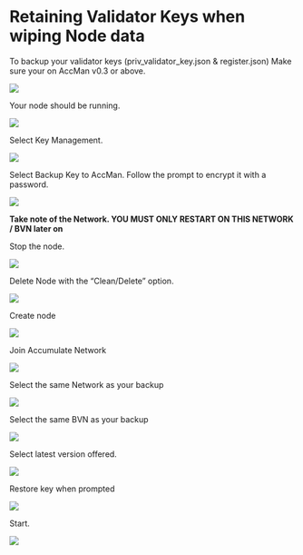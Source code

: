 # Retaining Validator Keys when wiping Node data

To backup your validator keys (priv\_validator\_key.json & register.json) Make sure your on AccMan v0.3 or above.

![](https://lh5.googleusercontent.com/fOVzk6M3tJJsJIe6Zf635Vm3xE7QI9GuDKXqJMso8vxDE79\_Ta5JubQL2dQlwOhMhU4QplFd0r3Z0G61aLxgbY\_WVFCaVsq6UbR2Xotx9o76ygEd8i35XdJdg87mOA9VC\_e6elzKxGdY3U2Bcyck8VOcZ0MW3QRPAg72pbR--xZjnpPX5K1dDy83BQ)

Your node should be running.

![](https://lh6.googleusercontent.com/ndn8msSNZ-mPfBtHdo-MobPAc2WDNVSQ0PA6Js63rm-t1z1s1uq8CmXKI2S548Tn8XtGbFAR7MfCpIBvqKlZYeRa6vHvH-M6EyjyMf08eowOClgqK936whcidAwSMNfpZM59JkNJyPLyO8kof7znnH3q1iedCM3X\_-qdVSWfFpRDpx7KnovrssJMUg)

Select Key Management.

![](https://lh6.googleusercontent.com/rZnXWTgAtmtjvEPlXvYf26WRMS9lHE4xPEkIfgm-lats9-sPBzLAS4nUq1pCqV59A5brQn7MMyyXeAcS-NzmB4cJqAdwTa88ubJpUKThTMMvnYcS\_1bg3Ea2FdmLLfEvP9Gt2FaI8T6INm4RFRN6wXyV9QcbvysRxKBQ9NwK\_uJMfzU-M4EyVlP\_Hg)

Select Backup Key to AccMan. Follow the prompt to encrypt it with a password.

![](https://lh6.googleusercontent.com/BaFykNAZbMPi2JSQE2Hof-EC13DGPQMyrcJGTHm7VuznJW\_Qvf4urbnFyFhet0LAnOLxJRgUGAL4qzuqcbsCqmhwc6FuE3Xw9q6DuworDI\_w8v7qiXKc2\_CSpUwmscDhR7cMqJUJ85jyPbIBRKY4o-S6iY\_caSmX1b1CSxAr6xe8XAlILH3frqBi\_g)

**Take note of the Network.  YOU MUST ONLY RESTART ON THIS NETWORK / BVN later on**

Stop the node.

![](https://lh3.googleusercontent.com/vq11HyvgvO9zw-vp6sgJW0OHhRoo-dK6uVD6jpZLgJIw3yXvhhrY9WxCpRfUtmXSX\_HHVipwayBfeYzyAxsdfpFDa2F2BDWJC3g9E0Gg3sZ2AewQnF7qCKeSaJahxInXj2kigyMpWU\_nK0dncf5EtdbnhumdKtonbRt4I0nelu65s7ga5V8qeuTPWg)

Delete Node with the “Clean/Delete” option.

![](https://lh3.googleusercontent.com/cLNEnj2upUf1\_lJHCO9nRO-dfX8rsL-pY14WXiiKBxrufqwV3QnhZqjogW4FwFUsWrEfaEQbAUXU6PjBjFkKZA8qA26OLVoQgUiMvARyL8l5lqvxnjABQX2F9Pp-tAinEiAQLjB-8-QrR8pJrkpbAupDlnZ8HkU1Rs0BjD8jj-WimKXNxQDxEDAJWA)

Create node

![](https://lh4.googleusercontent.com/JwedPEh7lj7IwM8IAAPr6RsjDNg0u19F7cjb6UE7OVFrXXDTTECvFlHTTokJX4S4jXt3uYQLRCa8MaMYNbgSOw9T1xqqsEJXPbpgiAYvULK4ri0YShA2mwjX6apfneIFX6BrI8T4ZNi0Hy48RfnHXuYhSBSRunJg155o-YPHd6g\_69mrQ-KimZrTtg)

Join Accumulate Network

![](https://lh6.googleusercontent.com/e8982EpVnkDazgC5hJbE4d5rGsudvdBkZ572MryrqWp0KOwly4IuOQy9-eRlv92cF7mTfbED3uifm8cvqnBgzcIHJtFtuxTI8HMkLzNZhTyf0OJPP1er6zyfXkdYvBJ\_zzi4fHU7gNntZZItUgzY8ZRJaZXbcIoeShwHPxbhqmlQtY\_TbON1FmPRAg)

Select the same Network as your backup

![](https://lh4.googleusercontent.com/5Uz3g0kN8paDflhudyJcvMA-dCcXc6E75d9pFkfGFztz7vAt\_6bIdtCgOmWDtyQy8BaQzMt-F9sjC8t90QK5a\_9-ZFyvNuU68a8e3IeuHi7wkBy9\_FmQSSzfohdLBJLDxBSVqAr2v9E4SMZFYhMPCV-qpVxlB8bC4nnZMqsRtOCOckggyIrYxt8Bjg)

Select the same BVN as your backup

![](https://lh6.googleusercontent.com/SB5q6gtkjRLdltVZW\_e\_P4OobfrZxvFVDr4IKmsPQYL5OneyowXKlzqu0\_tOPqTcw0oN1WMPyf3ufICOgl8sxW1s2IK7R-PJ0aj6twxHVaR2BzdSWNOk6GxlKGfwgsj-nLRTCroMejkUlG4R9x5jst540wsz-lPjPxSKRXH2sbgV5WbdlOyMwNOmsg)

Select latest version offered.

![](https://lh4.googleusercontent.com/DpUOJAFVCkuDiDHztxc8kdykUVdam2xlOGv0dGnTGxwwiZuDEQI5sDPxBPT9AjVIifBAxWT2CFxcjpWyJKKDxzoXbXe1gmX8UT1pNoper-LzU9mKp4C28CGj0kFK9TfLGfnPXbkd6-WaZxqXFN\_tWSWCwuDG4uWnRGUJQB0QavIm5Eu2UoYfgvJj3Q)

Restore key when prompted

![](https://lh6.googleusercontent.com/0RipwOeJj3YuMm4pvESEZWqMFPPTWwHwz-FvbSKc0d2BPI3G4eOhZi8gMw1BYMHwbockyLkM8D0mCAR2g0zAx2S8nZl99ySq-TxPpcrpWLZ9BGRPYR5k3oAbwnGTglpaYbNLjIJ79rsEaMwBy1Wf9Zkpmy\_8rs3EmtuYdzWffumbawkTmx4OE4FCpw)

Start.

![](https://lh4.googleusercontent.com/UfFJ5ceO4L1KIh0GqGfE4cibxb3ezwiC9HugNE1RaelqgVSSeE8Jy7MZFnvYMwgJ\_mxKFUuO60SyJltHDxo6iX0GORtk8XAvH7m8wLHF9T8hXnDXOmo\_l4bXlXU1uW4znevAcD3rbv6gUh3wheTyotk\_0mMftwSb3uA3erAP2zb-hlY65Dm4nqlYKw)

